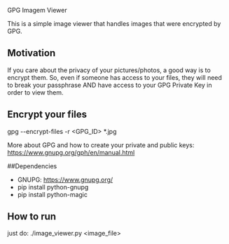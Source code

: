 GPG Imagem Viewer

This is a simple image viewer that handles images that were encrypted by GPG.

## Motivation

If you care about the privacy of your pictures/photos, a good way is to encrypt
them. So, even if someone has access to your files, they will need to break your
passphrase AND have access to your GPG Private Key in order to view them.

## Encrypt your files

gpg --encrypt-files -r <GPG_ID> *.jpg

More about GPG and how to create your private and public keys: https://www.gnupg.org/gph/en/manual.html

##Dependencies

- GNUPG: https://www.gnupg.org/
- pip install python-gnupg
- pip install python-magic

## How to run

just do: ./image_viewer.py <image_file>
